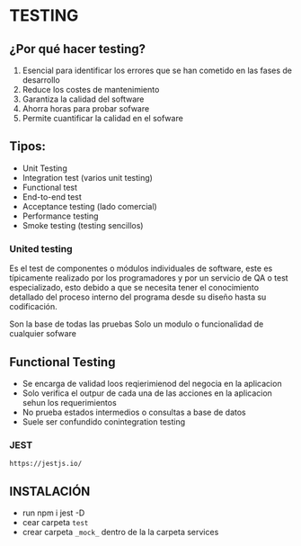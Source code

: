 # TESTING 

¿Por qué hacer testing?
------------------
1. Esencial para identificar los errores que se han cometido en las fases de desarrollo
2. Reduce los costes de mantenimiento
3. Garantiza la calidad del software
4. Ahorra horas para probar sofware
5. Permite cuantificar la calidad en el sofware


Tipos:
------------------
* Unit Testing
* Integration test (varios unit testing)
* Functional test
* End-to-end test
* Acceptance testing (lado comercial)
* Performance testing
* Smoke testing (testing sencillos)


### United testing
Es el test de componentes o módulos individuales de software, este es típicamente realizado por los programadores y por un servicio de QA o test especializado, esto debido a que se necesita tener el conocimiento detallado del proceso interno del programa desde su diseño hasta su codificación.

Son la base de todas las pruebas
Solo un modulo o funcionalidad de cualquier sofware

Functional Testing
------------------
* Se encarga de validad loos  reqierimienod del negocia en la aplicacion
* Solo verifica el outpur de cada una de las acciones en la aplicacion sehun los requerimientos
* No prueba estados intermedios o consultas a base de datos
* Suele ser confundido conintegration testing


### JEST
`https://jestjs.io/`



## INSTALACIÓN 
* run npm i jest -D
* cear carpeta `test`
* crear carpeta `_mock_` dentro de la la carpeta services
